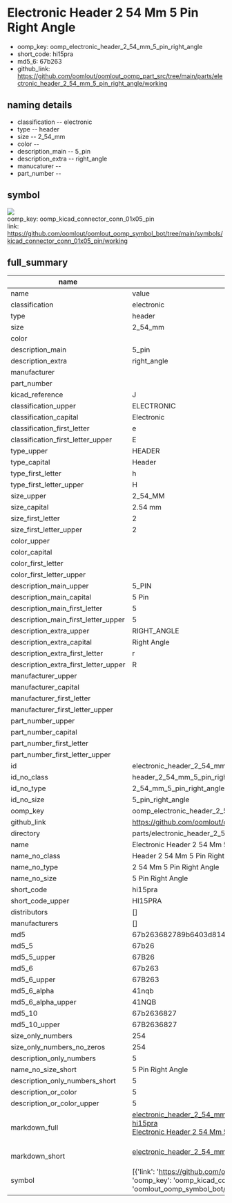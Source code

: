 # Electronic Header 2 54 Mm 5 Pin Right Angle

  
* oomp_key: oomp_electronic_header_2_54_mm_5_pin_right_angle 
* short_code: hi15pra
* md5_6: 67b263  
* github_link: https://github.com/oomlout/oomlout_oomp_part_src/tree/main/parts/electronic_header_2_54_mm_5_pin_right_angle/working  
## naming details
* classification -- electronic
* type -- header
* size -- 2_54_mm
* color -- 
* description_main -- 5_pin
* description_extra -- right_angle
* manucaturer -- 
* part_number -- 



## symbol

![](symbol/{index}}/working/working_600.png)  
oomp_key: oomp_kicad_connector_conn_01x05_pin  
link: https://github.com/oomlout/oomlout_oomp_symbol_bot/tree/main/symbols/kicad_connector_conn_01x05_pin/working  


## full_summary
| name | value | 
| --- | --- | 
| name | value | 
| classification | electronic | 
| type | header | 
| size | 2_54_mm | 
| color |  | 
| description_main | 5_pin | 
| description_extra | right_angle | 
| manufacturer |  | 
| part_number |  | 
| kicad_reference | J | 
| classification_upper | ELECTRONIC | 
| classification_capital | Electronic | 
| classification_first_letter | e | 
| classification_first_letter_upper | E | 
| type_upper | HEADER | 
| type_capital | Header | 
| type_first_letter | h | 
| type_first_letter_upper | H | 
| size_upper | 2_54_MM | 
| size_capital | 2.54 mm | 
| size_first_letter | 2 | 
| size_first_letter_upper | 2 | 
| color_upper |  | 
| color_capital |  | 
| color_first_letter |  | 
| color_first_letter_upper |  | 
| description_main_upper | 5_PIN | 
| description_main_capital | 5 Pin | 
| description_main_first_letter | 5 | 
| description_main_first_letter_upper | 5 | 
| description_extra_upper | RIGHT_ANGLE | 
| description_extra_capital | Right Angle | 
| description_extra_first_letter | r | 
| description_extra_first_letter_upper | R | 
| manufacturer_upper |  | 
| manufacturer_capital |  | 
| manufacturer_first_letter |  | 
| manufacturer_first_letter_upper |  | 
| part_number_upper |  | 
| part_number_capital |  | 
| part_number_first_letter |  | 
| part_number_first_letter_upper |  | 
| id | electronic_header_2_54_mm_5_pin_right_angle | 
| id_no_class | header_2_54_mm_5_pin_right_angle | 
| id_no_type | 2_54_mm_5_pin_right_angle | 
| id_no_size | 5_pin_right_angle | 
| oomp_key | oomp_electronic_header_2_54_mm_5_pin_right_angle | 
| github_link | https://github.com/oomlout/oomlout_oomp_part_src/tree/main/parts/electronic_header_2_54_mm_5_pin_right_angle/working | 
| directory | parts/electronic_header_2_54_mm_5_pin_right_angle | 
| name | Electronic Header 2 54 Mm 5 Pin Right Angle | 
| name_no_class | Header 2 54 Mm 5 Pin Right Angle | 
| name_no_type | 2 54 Mm 5 Pin Right Angle | 
| name_no_size | 5 Pin Right Angle | 
| short_code | hi15pra | 
| short_code_upper | HI15PRA | 
| distributors | [] | 
| manufacturers | [] | 
| md5 | 67b263682789b6403d81438293d9d18a | 
| md5_5 | 67b26 | 
| md5_5_upper | 67B26 | 
| md5_6 | 67b263 | 
| md5_6_upper | 67B263 | 
| md5_6_alpha | 41nqb | 
| md5_6_alpha_upper | 41NQB | 
| md5_10 | 67b2636827 | 
| md5_10_upper | 67B2636827 | 
| size_only_numbers | 254 | 
| size_only_numbers_no_zeros | 254 | 
| description_only_numbers | 5 | 
| name_no_size_short | 5 Pin Right Angle | 
| description_only_numbers_short | 5 | 
| description_or_color | 5 | 
| description_or_color_upper | 5 | 
| markdown_full | [electronic_header_2_54_mm_5_pin_right_angle](https://github.com/oomlout/oomlout_oomp_part_src/tree/main/parts/electronic_header_2_54_mm_5_pin_right_angle/working)<br>[hi15pra](https://github.com/oomlout/oomlout_oomp_part_src/tree/main/parts/electronic_header_2_54_mm_5_pin_right_angle/working)<br>[Electronic Header 2 54 Mm 5 Pin Right Angle](https://github.com/oomlout/oomlout_oomp_part_src/tree/main/parts/electronic_header_2_54_mm_5_pin_right_angle/working)<br><br> | 
| markdown_short | [electronic_header_2_54_mm_5_pin_right_angle](https://github.com/oomlout/oomlout_oomp_part_src/tree/main/parts/electronic_header_2_54_mm_5_pin_right_angle/working)<br><br> | 
| symbol | [{'link': 'https://github.com/oomlout/oomlout_oomp_symbol_bot/tree/main/symbols/kicad_connector_conn_01x05_pin', 'oomp_key': 'oomp_kicad_connector_conn_01x05_pin', 'directory': 'oomlout_oomp_symbol_bot/symbols/kicad_connector_conn_01x05_pin//working/working.kicad_sym', 'index': 0}] | 
